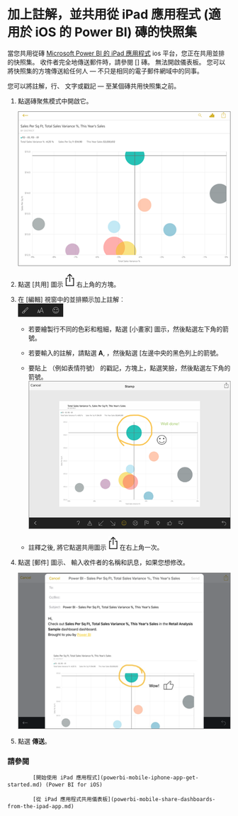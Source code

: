 <properties 
   pageTitle="加上註解，並共用從 iPad 應用程式磚的快照集"
   description="了解共用從 ipad 的 iOS 的 Microsoft Power BI 應用程式區塊的快照集。 您可以在任何人，不只是同事傳送並排顯示快照集。"
   services="powerbi" 
   documentationCenter="" 
   authors="maggiesMSFT" 
   manager="erikre" 
   backup=""
   editor=""
   tags=""
   qualityFocus="no"
   qualityDate=""/>
 
<tags
   ms.service="powerbi"
   ms.devlang="NA"
   ms.topic="article"
   ms.tgt_pltfrm="NA"
   ms.workload="powerbi"
   ms.date="10/11/2016"
   ms.author="maggies"/>

# <a name="annotate-and-share-a-snapshot-of-a-tile-from-the-ipad-app-(power-bi-for-ios)"></a>加上註解，並共用從 iPad 應用程式 (適用於 iOS 的 Power BI) 磚的快照集  

當您共用從磚 [Microsoft Power BI 的 iPad 應用程式](http://go.microsoft.com/fwlink/?LinkId=522062) ios 平台，您正在共用並排的快照集。 收件者完全地傳送郵件時，請參閱 [] 磚。 無法開啟儀表板。 您可以將快照集的方塊傳送給任何人 — 不只是相同的電子郵件網域中的同事。

您可以將註解，行、 文字或戳記 — 至某個磚共用快照集之前。

1.  點選磚聚焦模式中開啟它。

    ![](media/powerbi-mobile-annotate-and-share-a-snapshot-from-the-ipad-app/power-bi-ipad-bubble-tile-focus-mode.png)


2.  點選 [共用] 圖示 ![](media/powerbi-mobile-annotate-and-share-a-snapshot-from-the-ipad-app/power-bi-ipad-share-tile.png) 右上角的方塊。

3.  在 [編輯] 視窗中的並排顯示加上註解︰  
    ![](media/powerbi-mobile-annotate-and-share-a-snapshot-from-the-ipad-app/PBI_iPad_AnnotateIcons.png)

    -   若要繪製行不同的色彩和粗細，點選 [小畫家] 圖示，然後點選左下角的箭號。  

    -   若要輸入的註解，請點選 **A**, ，然後點選 [左邊中央的黑色列上的箭號。  

    -   要貼上 （例如表情符號） 的戳記，方塊上，點選笑臉，然後點選左下角的箭號。   
        ![](media/powerbi-mobile-annotate-and-share-a-snapshot-from-the-ipad-app/power-bi-ipad-tile-annotate.png)

    -   註釋之後, 將它點選共用圖示 ![](media/powerbi-mobile-annotate-and-share-a-snapshot-from-the-ipad-app/power-bi-ipad-share-tile.png) 在右上角一次。

4.  點選 [郵件] 圖示、 輸入收件者的名稱和訊息，如果您想修改。  

    ![](media/powerbi-mobile-annotate-and-share-a-snapshot-from-the-ipad-app/power-bi-ipad-tile-mail.png)

5.  點選 **傳送**。

### <a name="see-also"></a>請參閱  

            [開始使用 iPad 應用程式](powerbi-mobile-iphone-app-get-started.md) (Power BI for iOS)  

            [從 iPad 應用程式共用儀表板](powerbi-mobile-share-dashboards-from-the-ipad-app.md)
